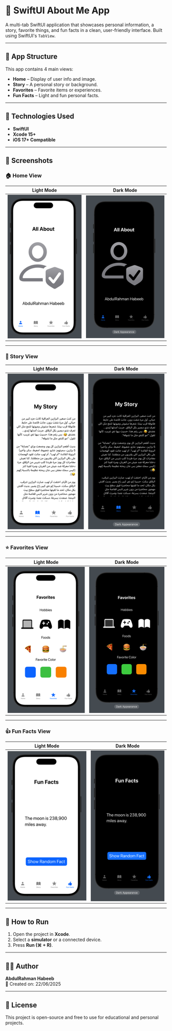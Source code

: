 # 👤 SwiftUI About Me App

A multi-tab SwiftUI application that showcases personal information, a story, favorite things, and fun facts in a clean, user-friendly interface. Built using SwiftUI's `TabView`.

---

## 📱 App Structure

This app contains 4 main views:

- **Home** – Display of user info and image.
- **Story** – A personal story or background.
- **Favorites** – Favorite items or experiences.
- **Fun Facts** – Light and fun personal facts.

---

## 🧰 Technologies Used

- **SwiftUI**
- **Xcode 15+**
- **iOS 17+ Compatible**

---

## 📸 Screenshots



### 🏠 Home View

| Light Mode | Dark Mode |
|------------|-----------|
| ![Home Light](Screenshots/Light/1.png) | ![Home Dark](Screenshots/Dark/1.png) |

---

### 📖 Story View

| Light Mode | Dark Mode |
|------------|-----------|
| ![Story Light](Screenshots/Light/2.png) | ![Story Dark](Screenshots/Dark/2.png) |

---

### ⭐ Favorites View

| Light Mode | Dark Mode |
|------------|-----------|
| ![Favorites Light](Screenshots/Light/3.png) | ![Favorites Dark](Screenshots/Dark/3.png) |

---

### 👍 Fun Facts View

| Light Mode | Dark Mode |
|------------|-----------|
| ![FunFacts Light](Screenshots/Light/4.png) | ![FunFacts Dark](Screenshots/Dark/4.png) |

---

## 🚀 How to Run

1. Open the project in **Xcode**.
2. Select a **simulator** or a connected device.
3. Press **Run (⌘ + R)**.

---

## 👨‍💻 Author

**AbdulRahman Habeeb**  
📅 Created on: 22/06/2025

---

## 📝 License

This project is open-source and free to use for educational and personal projects.
